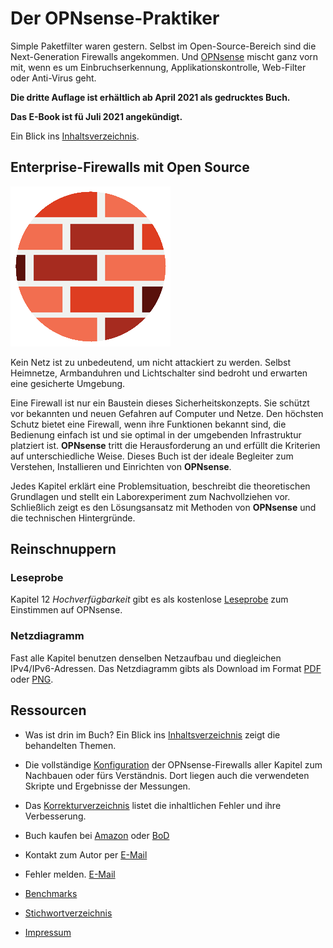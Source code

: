 # Der OPNsense-Praktiker

Simple Paketfilter waren gestern. Selbst im Open-Source-Bereich sind die Next-Generation Firewalls angekommen. Und [OPNsense](https://opnsense.org/) mischt ganz vorn mit, wenn es um Einbruchserkennung, Applikationskontrolle, Web-Filter oder Anti-Virus geht.

__Die dritte Auflage ist erh&auml;ltlich ab April 2021 als gedrucktes Buch.__

__Das E-Book ist f&uuml; Juli 2021 angek&uuml;ndigt.__


Ein Blick ins [Inhaltsverzeichnis](Inhaltsverzeichnis.md).


## Enterprise-Firewalls mit Open Source

![Cover image](images/brickwall_256px.png)

Kein Netz ist zu unbedeutend, um nicht attackiert zu werden. Selbst Heimnetze, Armbanduhren und Lichtschalter sind bedroht und erwarten eine gesicherte Umgebung.

Eine Firewall ist nur ein Baustein dieses Sicherheitskonzepts. Sie sch&uuml;tzt vor bekannten und neuen Gefahren auf Computer und Netze. Den h&ouml;chsten Schutz bietet eine Firewall, wenn ihre Funktionen bekannt sind, die Bedienung einfach ist und sie optimal in der umgebenden Infrastruktur platziert ist. __OPNsense__ tritt die Herausforderung an und erf&uuml;llt die Kriterien auf unterschiedliche Weise. Dieses Buch ist der ideale Begleiter zum Verstehen, Installieren und Einrichten von __OPNsense__.

Jedes Kapitel erkl&auml;rt eine Problemsituation, beschreibt die theoretischen Grundlagen und stellt ein Laborexperiment zum Nachvollziehen vor. Schlie&szlig;lich zeigt es den L&ouml;sungsansatz mit Methoden von __OPNsense__ und die technischen Hintergr&uuml;nde.


## Reinschnuppern

### Leseprobe
Kapitel 12 _Hochverf&uuml;gbarkeit_ gibt es als kostenlose [Leseprobe](Leseprobe_12carp.pdf) zum Einstimmen auf OPNsense.

### Netzdiagramm
Fast alle Kapitel benutzen denselben Netzaufbau und diegleichen IPv4/IPv6-Adressen. Das Netzdiagramm gibts als Download im Format [PDF](Netzdiagramm.pdf) oder [PNG](Netzdiagramm.png).


## Ressourcen

* Was ist drin im Buch? Ein Blick ins [Inhaltsverzeichnis](Inhaltsverzeichnis.md) zeigt die behandelten Themen.

* Die vollst&auml;ndige [Konfiguration](Kapitel/) der OPNsense-Firewalls aller Kapitel zum Nachbauen oder f&uuml;rs Verst&auml;ndnis. Dort liegen auch die verwendeten Skripte und Ergebnisse der Messungen.

* Das [Korrekturverzeichnis](errata.pdf) listet die inhaltlichen Fehler und ihre Verbesserung.

* Buch kaufen bei [Amazon](https://www.amazon.de/dp/3753482803) oder [BoD](https://www.bod.de/buchshop/der-opnsense-praktiker-markus-stubbig-9783753482804)

* Kontakt zum Autor per [E-Mail](mailto:der.opnsense.praktiker@gmail.com)

* Fehler melden. [E-Mail](mailto:der.opnsense.praktiker@gmail.com?subject=Fehler)

* [Benchmarks](Kapitel/20)

* [Stichwortverzeichnis](Stichwortverzeichnis.pdf)

* [Impressum](Impressum.md)

